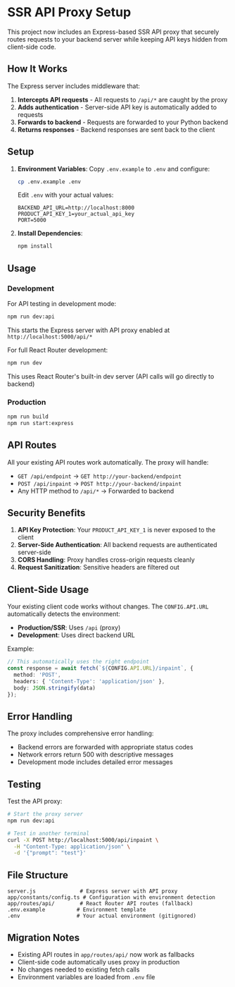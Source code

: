# SSR API Proxy Setup

This project now includes an Express-based SSR API proxy that securely routes requests to your backend server while keeping API keys hidden from client-side code.

## How It Works

The Express server includes middleware that:
1. **Intercepts API requests** - All requests to `/api/*` are caught by the proxy
2. **Adds authentication** - Server-side API key is automatically added to requests
3. **Forwards to backend** - Requests are forwarded to your Python backend
4. **Returns responses** - Backend responses are sent back to the client

## Setup

1. **Environment Variables**: Copy `.env.example` to `.env` and configure:
   ```bash
   cp .env.example .env
   ```

   Edit `.env` with your actual values:
   ```
   BACKEND_API_URL=http://localhost:8000
   PRODUCT_API_KEY_1=your_actual_api_key
   PORT=5000
   ```

2. **Install Dependencies**:
   ```bash
   npm install
   ```

## Usage

### Development
For API testing in development mode:
```bash
npm run dev:api
```
This starts the Express server with API proxy enabled at `http://localhost:5000/api/*`

For full React Router development:
```bash
npm run dev
```
This uses React Router's built-in dev server (API calls will go directly to backend)

### Production
```bash
npm run build
npm run start:express
```

## API Routes

All your existing API routes work automatically. The proxy will handle:

- `GET /api/endpoint` → `GET http://your-backend/endpoint`
- `POST /api/inpaint` → `POST http://your-backend/inpaint`
- Any HTTP method to `/api/*` → Forwarded to backend

## Security Benefits

1. **API Key Protection**: Your `PRODUCT_API_KEY_1` is never exposed to the client
2. **Server-Side Authentication**: All backend requests are authenticated server-side
3. **CORS Handling**: Proxy handles cross-origin requests cleanly
4. **Request Sanitization**: Sensitive headers are filtered out

## Client-Side Usage

Your existing client code works without changes. The `CONFIG.API.URL` automatically detects the environment:

- **Production/SSR**: Uses `/api` (proxy)
- **Development**: Uses direct backend URL

Example:
```typescript
// This automatically uses the right endpoint
const response = await fetch(`${CONFIG.API.URL}/inpaint`, {
  method: 'POST',
  headers: { 'Content-Type': 'application/json' },
  body: JSON.stringify(data)
});
```

## Error Handling

The proxy includes comprehensive error handling:
- Backend errors are forwarded with appropriate status codes
- Network errors return 500 with descriptive messages
- Development mode includes detailed error messages

## Testing

Test the API proxy:
```bash
# Start the proxy server
npm run dev:api

# Test in another terminal
curl -X POST http://localhost:5000/api/inpaint \
  -H "Content-Type: application/json" \
  -d '{"prompt": "test"}'
```

## File Structure

```
server.js              # Express server with API proxy
app/constants/config.ts # Configuration with environment detection
app/routes/api/        # React Router API routes (fallback)
.env.example          # Environment template
.env                  # Your actual environment (gitignored)
```

## Migration Notes

- Existing API routes in `app/routes/api/` now work as fallbacks
- Client-side code automatically uses proxy in production
- No changes needed to existing fetch calls
- Environment variables are loaded from `.env` file
